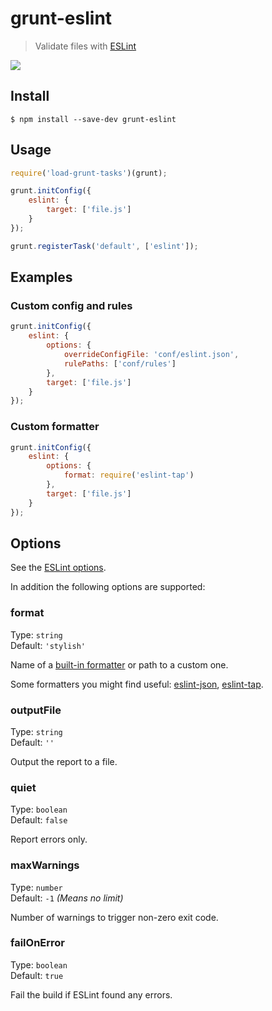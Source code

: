 # grunt-eslint

> Validate files with [ESLint](https://eslint.org)

![](screenshot.png)

## Install

```
$ npm install --save-dev grunt-eslint
```

## Usage

```js
require('load-grunt-tasks')(grunt);

grunt.initConfig({
	eslint: {
		target: ['file.js']
	}
});

grunt.registerTask('default', ['eslint']);
```

## Examples

### Custom config and rules

```js
grunt.initConfig({
	eslint: {
		options: {
			overrideConfigFile: 'conf/eslint.json',
			rulePaths: ['conf/rules']
		},
		target: ['file.js']
	}
});
```

### Custom formatter

```js
grunt.initConfig({
	eslint: {
		options: {
			format: require('eslint-tap')
		},
		target: ['file.js']
	}
});
```

## Options

See the [ESLint options](https://eslint.org/docs/developer-guide/nodejs-api#-new-eslintoptions).

In addition the following options are supported:

### format

Type: `string`\
Default: `'stylish'`

Name of a [built-in formatter](https://github.com/eslint/eslint/tree/master/lib/cli-engine/formatters) or path to a custom one.

Some formatters you might find useful: [eslint-json](https://github.com/sindresorhus/eslint-json), [eslint-tap](https://github.com/sindresorhus/eslint-tap).

### outputFile

Type: `string`\
Default: `''`

Output the report to a file.

### quiet

Type: `boolean`\
Default: `false`

Report errors only.

### maxWarnings

Type: `number`\
Default: `-1` *(Means no limit)*

Number of warnings to trigger non-zero exit code.

### failOnError

Type: `boolean`\
Default: `true`

Fail the build if ESLint found any errors.
